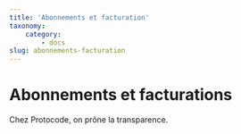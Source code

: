 ```yaml
---
title: 'Abonnements et facturation'
taxonomy:
    category:
        - docs
slug: abonnements-facturation
---
```


# Abonnements et facturations

Chez Protocode, on prône la transparence.